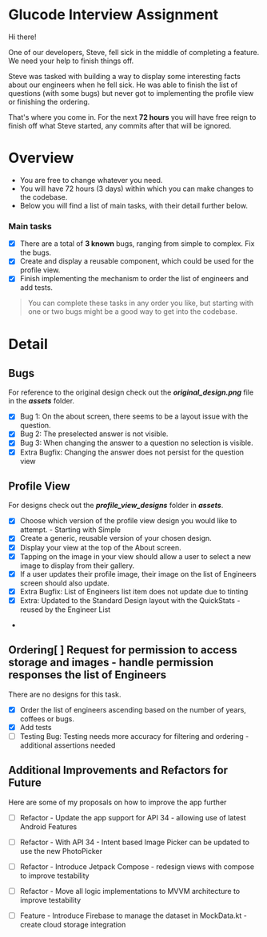 # Glucode Interview Assignment

Hi there! 

One of our developers, Steve, fell sick in the middle of completing a feature. We need your help to finish things off.

Steve was tasked with building a way to display some interesting facts about our engineers when he fell sick. He was able to finish the list of questions (with some bugs) but never got to implementing the profile view or finishing the ordering.

That's where you come in.
For the next **72 hours** you will have free reign to finish off what Steve started, any commits after that will be ignored.

# Overview
- You are free to change whatever you need.
- You will have 72 hours (3 days) within which you can make changes to the codebase.
- Below you will find a list of main tasks, with their detail further below.

### Main tasks
- [x] There are a total of **3 known** bugs, ranging from simple to complex. Fix the bugs.
- [x] Create and display a reusable component, which could be used for the profile view.
- [x] Finish implementing the mechanism to order the list of engineers and add tests.

> You can complete these tasks in any order you like, but starting with one or two bugs might be a good way to get into the codebase.

# Detail
## Bugs
For reference to the original design check out the ***original_design.png*** file in the ***assets*** folder. 
- [x] Bug 1: On the about screen, there seems to be a layout issue with the question.
- [x] Bug 2: The preselected answer is not visible. 
- [x] Bug 3: When changing the answer to a question no selection is visible. 
- [x] Extra Bugfix: Changing the answer does not persist for the question view

## Profile View
For designs check out the ***profile_view_designs*** folder in ***assets***.
- [x] Choose which version of the profile view design you would like to attempt. - Starting with Simple
- [x] Create a generic, reusable version of your chosen design.
- [x] Display your view at the top of the About screen.
- [x] Tapping on the image in your view should allow a user to select a new image to display from their gallery.
- [x] If a user updates their profile image, their image on the list of Engineers screen should also update.
- [x] Extra Bugfix: List of Engineers list item does not update due to tinting
- [x] Extra: Updated to the Standard Design layout with the QuickStats - reused by the Engineer List
- 

## Ordering[ ] Request for permission to access storage and images - handle permission responses the list of Engineers
There are no designs for this task.
- [x] Order the list of engineers ascending based on the number of years, coffees or bugs.
- [x] Add tests
- [ ] Testing Bug: Testing needs more accuracy for filtering and ordering - additional assertions needed

## Additional Improvements and Refactors for Future
Here are some of my proposals on how to improve the app further
- [ ] Refactor - Update the app support for API 34 - allowing use of latest Android Features
- [ ] Refactor - With API 34 - Intent based Image Picker can be updated to use the new PhotoPicker
- [ ] Refactor - Introduce Jetpack Compose - redesign views with compose to improve testability
- [ ] Refactor - Move all logic implementations to MVVM architecture to improve testability
- [ ] Feature - Introduce Firebase to manage the dataset in MockData.kt - create cloud storage integration




